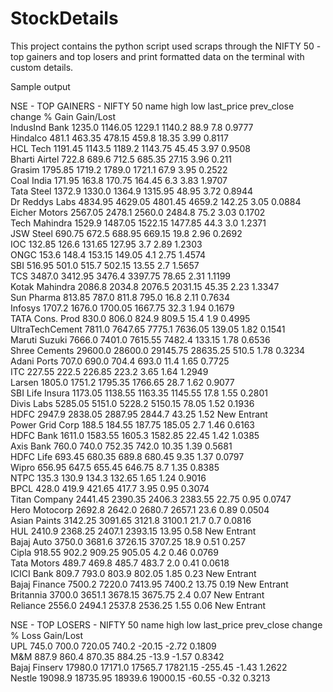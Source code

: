# StockDetails
This project contains the python script used scraps through the NIFTY 50 - top gainers and top losers and print formatted data on the terminal with custom details.

Sample output

NSE - TOP GAINERS - NIFTY 50 
name                                high                 low                  last_price           prev_close           change               % Gain               Gain/Lost           
IndusInd Bank                       1235.0               1146.05              1229.1               1140.2               88.9                 7.8                 0.9777              
Hindalco                            481.1                463.35               478.15               459.8                18.35                3.99                0.8117              
HCL Tech                            1191.45              1143.5               1189.2               1143.75              45.45                3.97                0.9508              
Bharti Airtel                       722.8                689.6                712.5                685.35               27.15                3.96                0.211               
Grasim                              1795.85              1719.2               1789.0               1721.1               67.9                 3.95                0.2522              
Coal India                          171.95               163.8                170.75               164.45               6.3                  3.83                1.9707              
Tata Steel                          1372.9               1330.0               1364.9               1315.95              48.95                3.72                0.8944              
Dr Reddys Labs                      4834.95              4629.05              4801.45              4659.2               142.25               3.05                0.0884              
Eicher Motors                       2567.05              2478.1               2560.0               2484.8               75.2                 3.03                0.1702              
Tech Mahindra                       1529.9               1487.05              1522.15              1477.85              44.3                 3.0                 1.2371              
JSW Steel                           690.75               672.5                688.95               669.15               19.8                 2.96                0.2692              
IOC                                 132.85               126.6                131.65               127.95               3.7                  2.89                1.2303              
ONGC                                153.6                148.4                153.15               149.05               4.1                  2.75                1.4574              
SBI                                 516.95               501.0                515.7                502.15               13.55                2.7                 1.5657              
TCS                                 3487.0               3412.95              3476.4               3397.75              78.65                2.31                1.1199              
Kotak Mahindra                      2086.8               2034.8               2076.5               2031.15              45.35                2.23                1.3347              
Sun Pharma                          813.85               787.0                811.8                795.0                16.8                 2.11                0.7634              
Infosys                             1707.2               1676.0               1700.05              1667.75              32.3                 1.94                0.1679              
TATA Cons. Prod                     830.0                806.0                824.9                809.5                15.4                 1.9                 0.4995              
UltraTechCement                     7811.0               7647.65              7775.1               7636.05              139.05               1.82                0.1541              
Maruti Suzuki                       7666.0               7401.0               7615.55              7482.4               133.15               1.78                0.6536              
Shree Cements                       29600.0              28600.0              29145.75             28635.25             510.5                1.78                0.3234              
Adani Ports                         707.0                690.0                704.4                693.0                11.4                 1.65                0.7725              
ITC                                 227.55               222.5                226.85               223.2                3.65                 1.64                1.2949              
Larsen                              1805.0               1751.2               1795.35              1766.65              28.7                 1.62                0.9077              
SBI Life Insura                     1173.05              1138.55              1163.35              1145.55              17.8                 1.55                0.2801              
Divis Labs                          5285.05              5151.0               5228.2               5150.15              78.05                1.52                0.1936              
HDFC                                2947.9               2838.05              2887.95              2844.7               43.25                1.52                 New Entrant         
Power Grid Corp                     188.5                184.55               187.75               185.05               2.7                  1.46                0.6163              
HDFC Bank                           1611.0               1583.55              1605.3               1582.85              22.45                1.42                1.0385              
Axis Bank                           760.0                740.0                752.35               742.0                10.35                1.39                0.5681              
HDFC Life                           693.45               680.35               689.8                680.45               9.35                 1.37                0.0797              
Wipro                               656.95               647.5                655.45               646.75               8.7                  1.35                0.8385              
NTPC                                135.3                130.9                134.3                132.65               1.65                 1.24                0.9016              
BPCL                                428.0                419.9                421.65               417.7                3.95                 0.95                0.3074              
Titan Company                       2441.45              2390.35              2406.3               2383.55              22.75                0.95                0.0747              
Hero Motocorp                       2692.8               2642.0               2680.7               2657.1               23.6                 0.89                0.0504              
Asian Paints                        3142.25              3091.65              3121.8               3100.1               21.7                 0.7                 0.0816              
HUL                                 2410.9               2368.25              2407.1               2393.15              13.95                0.58                 New Entrant         
Bajaj Auto                          3750.0               3681.6               3726.15              3707.25              18.9                 0.51                0.257               
Cipla                               918.55               902.2                909.25               905.05               4.2                  0.46                0.0769              
Tata Motors                         489.7                469.8                485.7                483.7                2.0                  0.41                0.0618              
ICICI Bank                          809.7                793.0                803.9                802.05               1.85                 0.23                 New Entrant         
Bajaj Finance                       7500.2               7220.0               7413.95              7400.2               13.75                0.19                 New Entrant         
Britannia                           3700.0               3651.1               3678.15              3675.75              2.4                  0.07                 New Entrant         
Reliance                            2556.0               2494.1               2537.8               2536.25              1.55                 0.06                 New Entrant         

NSE - TOP LOSERS - NIFTY 50 
name                                high                 low                  last_price           prev_close           change               % Loss               Gain/Lost           
UPL                                 745.0                700.0                720.05               740.2                -20.15               -2.72               0.1809              
M&M                                 887.9                860.4                870.35               884.25               -13.9                -1.57               0.8342              
Bajaj Finserv                       17980.0              17171.0              17565.7              17821.15             -255.45              -1.43               1.2622              
Nestle                              19098.9              18735.95             18939.6              19000.15             -60.55               -0.32               0.3213 
